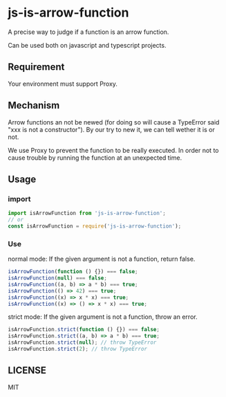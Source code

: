 # js-is-arrow-function

A precise way to judge if a function is an arrow function.

Can be used both on javascript and typescript projects.

## Requirement

Your environment must support Proxy.

## Mechanism

Arrow functions an not be newed (for doing so will cause a TypeError said "xxx is not a constructor"). By our try to new it, we can tell wether it is or not.

We use Proxy to prevent the function to be really executed. In order not to cause trouble by running the function at an unexpected time.

## Usage

### import

```typescript
import isArrowFunction from 'js-is-arrow-function';
// or
const isArrowFunction = require('js-is-arrow-function');
```

### Use

normal mode: If the given argument is not a function, return false.

```typescript
isArrowFunction(function () {}) === false;
isArrowFunction(null) === false;
isArrowFunction((a, b) => a * b) === true;
isArrowFunction(() => 42) === true;
isArrowFunction((x) => x * x) === true;
isArrowFunction((x) => () => x * x) === true;
```

strict mode: If the given argument is not a function, throw an error.

```typescript
isArrowFunction.strict(function () {}) === false;
isArrowFunction.strict((a, b) => a * b) === true;
isArrowFunction.strict(null); // throw TypeError
isArrowFunction.strict(2); // throw TypeError
```

## LICENSE

MIT
